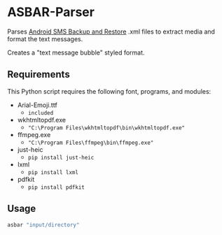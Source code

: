 # ASBAR-Parser
Parses [Android SMS Backup and Restore](https://play.google.com/store/apps/details?id=com.riteshsahu.SMSBackupRestore) .xml files to extract media and format the text messages.

Creates a "text message bubble" styled format.

## Requirements

This Python script requires the following font, programs, and modules:
 - Arial-Emoji.ttf
    - `included`
 - wkhtmltopdf.exe
    - `"C:\Program Files\wkhtmltopdf\bin\wkhtmltopdf.exe"`
 - ffmpeg.exe
    - `"C:\Program Files\ffmpeg\bin\ffmpeg.exe"`
 - just-heic
    - `pip install just-heic`
 - lxml
    - `pip install lxml`
 - pdfkit
    - `pip install pdfkit`

## Usage
```bash
asbar "input/directory"
```
